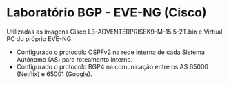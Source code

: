 # Laboratório BGP - EVE-NG (Cisco)

Utilizadas as imagens Cisco L3-ADVENTERPRISEK9-M-15.5-2T.bin e Virtual PC do próprio EVE-NG.

* Configurado o protocolo OSPFv2 na rede interna de cada Sistema Autônomo (AS) para roteamento interno.
* Configurado o protocolo BGP4 na comunicação entre os AS 65000 (Netflix) e 65001 (Google).
